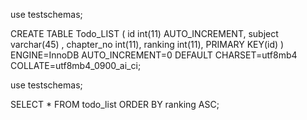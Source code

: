 use testschemas;

CREATE TABLE Todo_LIST ( id int(11) AUTO_INCREMENT, subject varchar(45) , chapter_no int(11), ranking int(11), PRIMARY KEY(id) ) ENGINE=InnoDB AUTO_INCREMENT=0 DEFAULT CHARSET=utf8mb4 COLLATE=utf8mb4_0900_ai_ci;

use testschemas;

SELECT * FROM todo_list ORDER BY ranking ASC;
